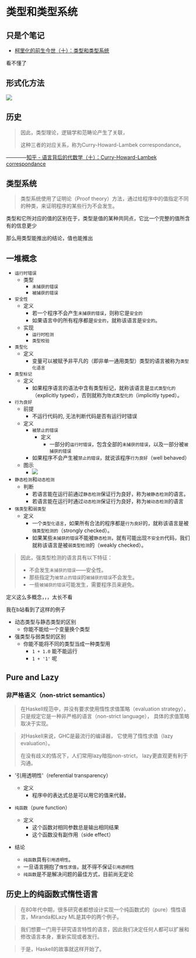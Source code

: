 # 类型和类型系统


## 只是个笔记

- [柯里化的前生今世（十）：类型和类型系统](https://zhuanlan.zhihu.com/p/34200056)

看不懂了

## 形式化方法

![](https://s2.loli.net/2022/07/29/OIkJtTsWBoLvx9R.png)

## 历史

> 因此，类型理论，逻辑学和范畴论产生了关联，
>
> 这种三者的对应关系，称为Curry-Howard-Lambek correspondance。

————[知乎 - 语言背后的代数学（十）：Curry-Howard-Lambek correspondance](https://zhuanlan.zhihu.com/p/35322455)

## 类型系统

> 类型系统使用了证明论（Proof theory）方法，通过给程序中的值指定不同的种类，来证明程序的某些行为不会发生。

类型和它所对应的值的区别在于，类型是值的某种共同点，它比一个完整的值所含有的信息更少

那么用类型能推出的结论，值也能推出

## 一堆概念

- `运行时错误`
    - 类型
        - `未捕获的错误`
        - `被捕获的错误`
- `安全性`
    - 定义
        - 若一个程序不会产生`未捕获的错误`，则称它是`安全的`
        - 如果语言中的所有程序都是`安全的`，就称该语言是`安全的`。
    - 实现
        - `运行时检测`
        - `类型校验`
- `类型化`
    - 定义
        - 变量可以被赋予非平凡的（即非单一通用类型）类型的语言被称为`类型化语言`
- `类型标记`
    - 定义
        - 如果程序语言的语法中含有类型标记，就称该语言是`显式类型化的`（explicitly typed），否则就称为`隐式类型化的`（implicitly typed）。
- `行为良好`
    - 前提
        - 不运行代码的, 无法判断代码是否有运行时错误
    - 定义
        - `被禁止的错误`
            - 定义
                - 一部分的`运行时错误`，包含全部的`未捕获的错误`，以及一部分被`被捕获的错误`
        - 如果程序不会产生被`禁止的错误`，就说该程序`行为良好`（well behaved）
    - 图示
        - ![](https://pic3.zhimg.com/80/v2-d809e989a93828caf4c12c10220e459a_720w.jpg)
- `静态检测`和`动态检测`
    - 判断
        - 若语言能在运行前通过`静态检测`保证行为良好，称为`被静态检测`的语言。
        - 若语言能在运行时通过`动态检测`保证行为良好，称为`被动态检测`的语言
- `强类型`和`弱类型`
    - 定义
        - 一个`类型化语言`，如果所有合法的程序都是`行为良好`的，就称该语言是被`强类型检测的`（strongly checked）。
        - 如果某些`未捕获的错误`不能被`静态检测`，就有可能出现`不安全的`代码，我们就称该语言是被`弱类型检测`的（weakly checked）。

> 因此，强类型检测的语言具有以下特征：
> - 不会发生`未捕获的错误`——安全性。
> - 那些指定为`被禁止的错误`的`被捕获的错误`不会发生。
> - 一些`被捕获的错误`可能发生，需要程序员来避免。

定义这么多概念，，，太长不看

我在b站看到了这样的例子

- 动态类型与静态类型的区别
    - 你能不能给一个变量换个类型
- 强类型与弱类型的区别
    - 你能不能将不同的类型当成一种类型用
        - `1 + 1.0` 能不能运行
        - `1 + '1'` 呢


## Pure and Lazy

### 非严格语义（non-strict semantics）

> 在Haskell规范中，并没有要求使用惰性求值策略（evaluation strategy），
只是规定它是一种非严格的语言（non-strict language），
具体的求值策略取决于实现。

> 对Haskell来说，GHC是最流行的编译器，
> 它使用了惰性求值（lazy evaluation）。
>
> 在没有歧义的情况下，人们常用lazy暗指non-strict，
lazy更直观更有利于沟通。

- '引用透明性'（referential transparency）
    - 定义
        - 程序中的表达式总是可以用它的值来代替。
- `纯函数`（pure function）
    - 定义
        - 这个函数对相同参数总是输出相同结果
        - 这个函数没有副作用（side effect）

- 结论
    - `纯函数`具有`引用透明性`。
    - 一旦语言拥抱了`惰性求值`，就不得不保证`引用透明性`
    - `纯函数`是不是解决问题的最佳方式，目前尚无定论

## 历史上的纯函数式惰性语言


> 在80年代中期，很多研究者都想设计实现一个纯函数式的（pure）惰性语言，Miranda和Lazy ML是其中的两个例子。

> 我们想要一门用于研究语言特性的语言，因此我们决定任何人都可以扩展和修改语言本身，重新实现或者发行。

> 于是，Haskell的故事就这样开始了。